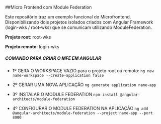 ##Micro Frontend com Module Federation

Este repositório traz um exemplo funcional de Microfrontend. Disponibilizando dois projetos isolados criados com Angular Framework (login-wks / root-wks) que se comunicam utilizando ModuleFederation. 

**Projeto root**:
root-wks

**Projeto remoto**:
login-wks


##### COMANDO PARA CRIAR O MFE EM ANGULAR

- 1º GERA O WORKSPACE VAZIO para o projeto root ou remoto:
`ng new name-workspace --create-application false`

- 2º GERAR UMA NOVA APLICAÇÃO
`ng generate application name-app
`
- 3º INSTALAR O MODULE FEDERATION
`npm install @angular-architects/module-federation`

- 4º CONFIGURAR O MODULE FEDERATION NA APLICAÇÃO
`ng add @angular-architects/module-federation --project name-app --port 8000`


